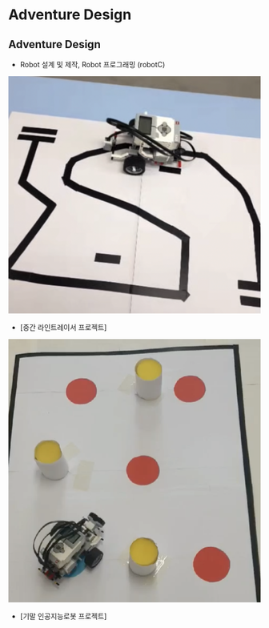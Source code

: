 # Adventure Design
## Adventure Design

* Robot 설계 및 제작, Robot 프로그래밍 (robotC)

![mid](./mid.png)
* [중간 라인트레이서 프로젝트]

![final](./final.png)
* [기말 인공지능로봇 프로젝트]